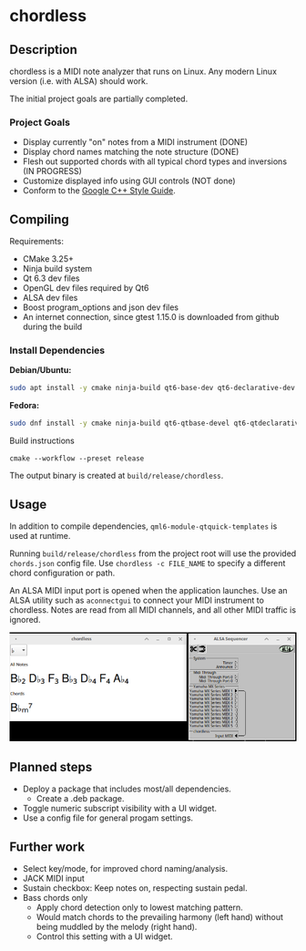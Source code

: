 # chordless
## Description
chordless is a MIDI note analyzer that runs on Linux.
Any modern Linux version (i.e. with ALSA) should work.

The initial project goals are partially completed.

### Project Goals
- Display currently "on" notes from a MIDI instrument (DONE)
- Display chord names matching the note structure (DONE)
- Flesh out supported chords with all typical chord types and inversions (IN PROGRESS)
- Customize displayed info using GUI controls (NOT done)
- Conform to the [Google C++ Style Guide](https://google.github.io/styleguide/cppguide.html).

## Compiling
Requirements:
- CMake 3.25+
- Ninja build system
- Qt 6.3 dev files
- OpenGL dev files required by Qt6
- ALSA dev files
- Boost program_options and json dev files
- An internet connection, since gtest 1.15.0 is downloaded from github during the build

### Install Dependencies

**Debian/Ubuntu:**
```bash
sudo apt install -y cmake ninja-build qt6-base-dev qt6-declarative-dev libgl1-mesa-dev libasound2-dev libboost-json1.81-dev libboost-program-options1.81-dev
```

**Fedora:**
```bash
sudo dnf install -y cmake ninja-build qt6-qtbase-devel qt6-qtdeclarative-devel mesa-libGL-devel alsa-lib-devel boost-devel libstdc++-static
```

Build instructions
```
cmake --workflow --preset release
```
The output binary is created at `build/release/chordless`.

## Usage
In addition to compile dependencies, `qml6-module-qtquick-templates` is used at runtime.

Running `build/release/chordless` from the project root will use the provided `chords.json` config file.
Use `chordless -c FILE_NAME` to specify a different chord configuration or path.

An ALSA MIDI input port is opened when the application launches.
Use an ALSA utility such as `aconnectgui` to connect your MIDI instrument to chordless.
Notes are read from all MIDI channels, and all other MIDI traffic is ignored.

![chordless and aconnectgui](/screenshot.png?raw=true "Screenshot")

## Planned steps
- Deploy a package that includes most/all dependencies.
  - Create a .deb package.
- Toggle numeric subscript visibility with a UI widget.
- Use a config file for general progam settings.

## Further work
- Select key/mode, for improved chord naming/analysis.
- JACK MIDI input
- Sustain checkbox: Keep notes on, respecting sustain pedal.
- Bass chords only
  - Apply chord detection only to lowest matching pattern.
  - Would match chords to the prevailing harmony (left hand) without being muddled by the melody (right hand).
  - Control this setting with a UI widget.

